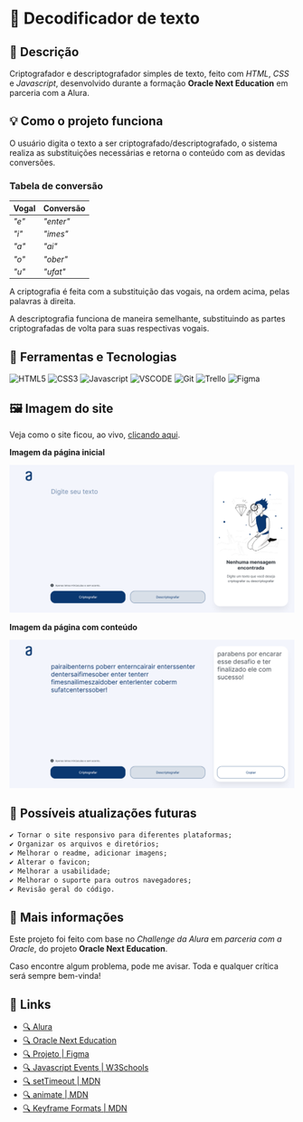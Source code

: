 # 🔐 Decodificador de texto

## 📖 Descrição

Criptografador e descriptografador simples de texto, feito com *HTML*, *CSS* e *Javascript*, desenvolvido durante a formação **Oracle Next Education** em parceria com a Alura.

## 💡 Como o projeto funciona

O usuário digita o texto a ser criptografado/descriptografado, o sistema realiza as substituições necessárias e retorna o conteúdo com as devidas conversões.

### Tabela de conversão

| Vogal | Conversão |
| ----- | --------- |
| *"e"* | *"enter"* |
| *"i"* | *"imes"*  |
| *"a"* | *"ai"*    |
| *"o"* | *"ober"*  |
| *"u"* | *"ufat"*  |

A criptografia é feita com a substituição das vogais, na ordem acima, pelas palavras à direita.

A descriptografia funciona de maneira semelhante, substituindo as partes criptografadas de volta para suas respectivas vogais.

## 🔨 Ferramentas e Tecnologias

<div style="display: inline-block">
  <img src="https://img.shields.io/badge/HTML-E34F26?style=for-the-badge&logo=html5&logoColor=white" alt="HTML5"/>
  <img src="https://img.shields.io/badge/CSS-1572B6?style=for-the-badge&logo=css3&logoColor=white" alt="CSS3"/>
  <img src="https://img.shields.io/badge/JAVASCRIPT-F7DF1E?style=for-the-badge&logo=javascript&logoColor=141310" alt="Javascript"/>
  <img src="https://img.shields.io/badge/VSCODE-007ACC?style=for-the-badge&logo=visualstudiocode&logoColor=white" alt="VSCODE"/>
  <img src="https://img.shields.io/badge/GIT-F05032?style=for-the-badge&logo=git&logoColor=white" alt="Git"/>
  <img src="https://img.shields.io/badge/TRELLO-0052CC?style=for-the-badge&logo=trello&logoColor=white" alt="Trello"/>
  <img src="https://img.shields.io/badge/FIGMA-F24E1E?style=for-the-badge&logo=figma&logoColor=white" alt="Figma"/>
</div>

## 🖼️ Imagem do site

Veja como o site ficou, ao vivo, [clicando aqui](https://gracilianoog.github.io/descodificador-de-texto/).

**Imagem da página inicial**

![Imagem da página inicial](./img/readme/index-initial.png "Página sem conteúdo")

**Imagem da página com conteúdo**

![Imagem da página preenchida](./img/readme/index-text.png "Página com conteúdo")

## 📆 Possíveis atualizações futuras

    ✔️ Tornar o site responsivo para diferentes plataformas;
    ✔️ Organizar os arquivos e diretórios;
    ✔️ Melhorar o readme, adicionar imagens;
    ✔️ Alterar o favicon;
    ✔️ Melhorar a usabilidade;
    ✔️ Melhorar o suporte para outros navegadores;
    ✔️ Revisão geral do código.

## 📌 Mais informações

Este projeto foi feito com base no *Challenge da Alura* em *parceria com a Oracle*, do projeto **Oracle Next Education**.

Caso encontre algum problema, pode me avisar. Toda e qualquer crítica será sempre bem-vinda!

## 🔗 Links

* [🔍 Alura](https://www.alura.com.br/)
* [🔍 Oracle Next Education](https://www.oracle.com/br/education/oracle-next-education/)
* [🔍 Projeto | Figma](https://www.figma.com/file/QyfH9nA4OJwHQJeiidhHzV/Alura-Challenge---Desafio-1---L%C3%B3gica---Pessoal?node-id=0%3A1)
* [🔍 Javascript Events | W3Schools](https://www.w3schools.com/jsref/dom_obj_event.asp)
* [🔍 setTimeout | MDN](https://developer.mozilla.org/en-US/docs/Web/API/setTimeout)
* [🔍 animate | MDN](https://developer.mozilla.org/en-US/docs/Web/API/Element/animate)
* [🔍 Keyframe Formats | MDN](https://developer.mozilla.org/en-US/docs/Web/API/Web_Animations_API/Keyframe_Formats)